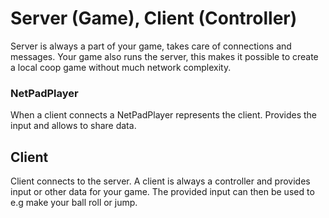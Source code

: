 # Server (Game), Client (Controller)

Server is always a part of your game, takes care of connections and messages. Your game also runs the server, this makes it possible to create a local coop game without much network complexity.

### NetPadPlayer

When a client connects a NetPadPlayer represents the client. Provides the input and allows to share data.

## Client

Client connects to the server. A client is always a controller and provides input or other data for your game. The provided input can then be used to e.g make your ball roll or jump.
